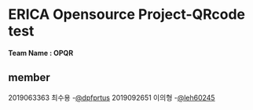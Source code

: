 # ERICA Opensource Project-QRcode test
 __Team Name : OPQR__ 
## member 
2019063363 최수용 
 -[@dpfprtus](https://github.com/dpfprtus)
2019092651 이의형
 -[@leh60245](https://github.com/leh60245)
